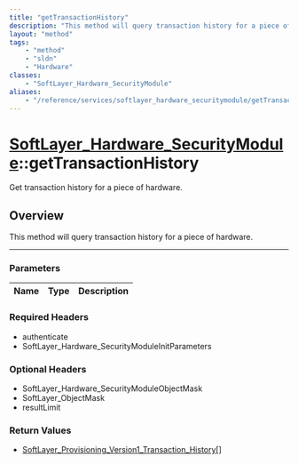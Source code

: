 ```yaml
---
title: "getTransactionHistory"
description: "This method will query transaction history for a piece of hardware."
layout: "method"
tags:
    - "method"
    - "sldn"
    - "Hardware"
classes:
    - "SoftLayer_Hardware_SecurityModule"
aliases:
    - "/reference/services/softlayer_hardware_securitymodule/getTransactionHistory"
---
```

# [SoftLayer_Hardware_SecurityModule](/reference/services/SoftLayer_Hardware_SecurityModule)::getTransactionHistory


Get transaction history for a piece of hardware.


## Overview 

This method will query transaction history for a piece of hardware. 

-----

### Parameters 
|Name | Type | Description |
| --- | --- | --- |


### Required Headers
* authenticate
* SoftLayer_Hardware_SecurityModuleInitParameters


### Optional Headers
* SoftLayer_Hardware_SecurityModuleObjectMask
* SoftLayer_ObjectMask
* resultLimit

### Return Values
* <a href='/reference/datatypes/SoftLayer_Provisioning_Version1_Transaction_History'>SoftLayer_Provisioning_Version1_Transaction_History[] </a>




